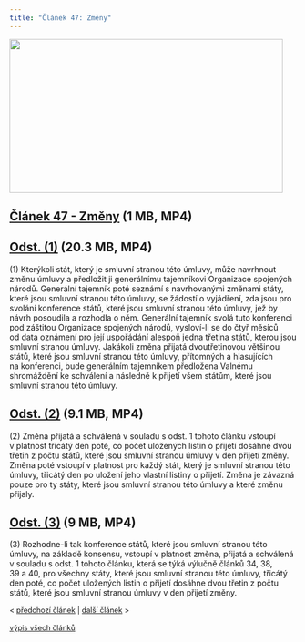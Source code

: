 ```yaml
---
title: "Článek 47: Změny"
---
```


<div id="c1004632" class="csc-frame csc-frame-frame1">
<div class="csc-textpic csc-textpic-center csc-textpic-above"><img src="https://www.ochrance.cz/uploads/pics/zastupny-obrazek_c234e2.jpg" width="480" height="270" border="0" alt="" />
<h2><a href="https://www.ochrance.cz/fileadmin/user_upload/CRPD/Umluva/Clanek_47.mp4" target="_blank">Článek 47 -&nbsp;Změny</a>&nbsp;(1&nbsp;MB,&nbsp;MP4)</h2></div>
<div class="csc-textpic-clear"><!-- --></div></div>
<div id="c1005385" class="csc-frame csc-frame-frame1">
<h2><a href="https://www.ochrance.cz/fileadmin/user_upload/CRPD/Umluva/Clanek_47-1.mp4" target="_blank">Odst. (1)</a>&nbsp;(20.3&nbsp;MB,&nbsp;MP4)</h2>
<p>(1) Kterýkoli stát, který je smluvní stranou této úmluvy, může navrhnout změnu úmluvy a
předložit ji generálnímu tajemníkovi Organizace spojených národů. Generální tajemník
poté seznámí s&nbsp;navrhovanými změnami státy, které jsou smluvní stranou této úmluvy, se
žádostí o&nbsp;vyjádření, zda jsou pro svolání konference států, které jsou smluvní stranou této
úmluvy, jež by návrh posoudila a&nbsp;rozhodla o&nbsp;něm. Generální tajemník svolá tuto konferenci
pod záštitou Organizace spojených národů, vysloví-li se do&nbsp;čtyř měsíců od&nbsp;data oznámení pro
její uspořádání alespoň jedna třetina států, kterou jsou smluvní stranou úmluvy. Jakákoli
změna přijatá dvoutřetinovou většinou států, které jsou smluvní stranou této úmluvy,
přítomných a&nbsp;hlasujících na&nbsp;konferenci, bude generálním tajemníkem předložena Valnému
shromáždění ke&nbsp;schválení a&nbsp;následně k&nbsp;přijetí všem státům, které jsou smluvní stranou této
úmluvy. </p></div>
<div id="c1005386" class="csc-frame csc-frame-frame1">
<h2><a href="https://www.ochrance.cz/fileadmin/user_upload/CRPD/Umluva/Clanek_47-2.mp4" target="_blank">Odst. (2)</a>&nbsp;(9.1&nbsp;MB,&nbsp;MP4)</h2>
<p>(2) Změna přijatá a&nbsp;schválená v&nbsp;souladu s&nbsp;odst.&nbsp;1&nbsp;tohoto článku vstoupí v&nbsp;platnost třicátý
den poté, co počet uložených listin o&nbsp;přijetí dosáhne dvou třetin z&nbsp;počtu států, které jsou
smluvní stranou úmluvy v&nbsp;den přijetí změny. Změna poté vstoupí v&nbsp;platnost pro každý stát,
který je smluvní stranou této úmluvy, třicátý den po&nbsp;uložení jeho vlastní listiny o&nbsp;přijetí.
Změna je závazná pouze pro ty státy, které jsou smluvní stranou této úmluvy a&nbsp;které
změnu přijaly. </p></div>
<div id="c1005387" class="csc-frame csc-frame-frame1">
<h2><a href="https://www.ochrance.cz/fileadmin/user_upload/CRPD/Umluva/Clanek_47-3.mp4" target="_blank">Odst. (3)</a>&nbsp;(9&nbsp;MB,&nbsp;MP4)</h2>
<p>(3) Rozhodne-li tak konference států, které jsou smluvní stranou této úmluvy, na&nbsp;základě
konsensu, vstoupí v&nbsp;platnost změna, přijatá a&nbsp;schválená v&nbsp;souladu s&nbsp;odst.&nbsp;1&nbsp;tohoto článku,
která se týká výlučně článků 34, 38, 39&nbsp;a&nbsp;40, pro všechny státy, které jsou smluvní stranou této
úmluvy, třicátý den poté, co počet uložených listin o&nbsp;přijetí dosáhne dvou třetin z&nbsp;počtu
států, které jsou smluvní stranou úmluvy v&nbsp;den přijetí změny. </p></div>
<div id="c1005396" class="csc-frame csc-frame-frame1">
<p class="align-center" style="line-height: 17.92px; font-size: 12.8px;">&lt;&nbsp;<a href="https://www.ochrance.cz/monitorovani-prav-lidi-se-zdravotnim-postizenim/umluva-ve-znakovem-jazyce/clanek-46-vyhrady/">předchozí článek</a>&nbsp;|&nbsp;<a href="https://www.ochrance.cz/monitorovani-prav-lidi-se-zdravotnim-postizenim/umluva-ve-znakovem-jazyce/clanek-48-vypovezeni/">další článek</a>&nbsp;&gt;</p>
<p class="align-center" style="line-height: 17.92px; font-size: 12.8px;"><a href="https://www.ochrance.cz/monitorovani-prav-lidi-se-zdravotnim-postizenim/umluva-ve-znakovem-jazyce/">výpis všech článků</a></p></div></div>
